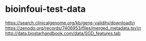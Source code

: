 # bioinfoui-test-data
https://search.clinicalgenome.org/kb/gene-validity/download\n
https://zenodo.org/records/7406953/files/merged_metadata.tsv\n
http://data.biostarhandbook.com/data/SGD_features.tab
